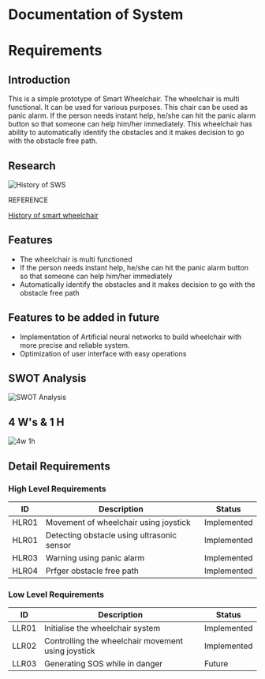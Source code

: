 # Documentation of System
# Requirements
## Introduction
This is a simple prototype of Smart Wheelchair. The wheelchair is multi functional. It can be used for various purposes. This chair can be used as panic alarm. If the person needs instant help, he/she can hit the panic alarm button so that someone can help him/her immediately. This wheelchair has ability to  automatically identify the obstacles and it makes decision to go with the obstacle free path.

## Research

![History of SWS](https://user-images.githubusercontent.com/59198753/144306885-9a446e97-8da6-4a52-b563-d4a46fd76e10.png)


REFERENCE

[History of smart wheelchair](https://www.medplushealth.ca/blog/the-history-of-wheelchairs-and-their-development/#:~:text=The%20first%20known%20dedicated%20wheelchair,says%20Mary%20Bellis%20on%20ThoughtCo)


## Features
-   The wheelchair is multi functioned
-   If the person needs instant help, he/she can hit the panic alarm button so that someone can help him/her immediately
-   Automatically identify the obstacles and it makes decision to go with the obstacle free path

## Features to be added in future
- Implementation of Artificial neural networks to build wheelchair with more precise and reliable system.
- Optimization of user interface with easy operations

## SWOT Analysis
![SWOT Analysis](https://user-images.githubusercontent.com/59198753/144312035-975e82f6-b605-45c4-89f0-4884d6326967.PNG)

## 4 W's & 1 H
![4w 1h](https://user-images.githubusercontent.com/59198753/142821633-8a7b353d-2478-4df5-90fd-c60b5e75610a.jpg)

## Detail Requirements

### High Level Requirements
| ID    | Description                              | Status            | 
|-------|------------------------------------------|------------------ |
| HLR01 |Movement of wheelchair using joystick     |Implemented        |
| HLR01 |Detecting obstacle using ultrasonic sensor|Implemented        |
| HLR03 |Warning using panic alarm                 |Implemented        |
| HLR04 |Prfger obstacle free path                 |Implemented        |

### Low Level Requirements
| ID    | Description                                       | Status              | 
|-------|---------------------------------------------------|---------------------|
| LLR01 |Initialise the wheelchair system                   |   Implemented       |
| LLR02 |Controlling the wheelchair movement using joystick |   Implemented       |
| LLR03 |Generating SOS while in danger                    |   Future            |
